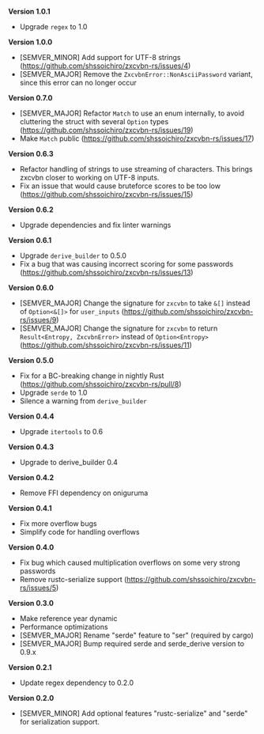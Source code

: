 **Version 1.0.1**
 - Upgrade `regex` to 1.0

**Version 1.0.0**
 - [SEMVER_MINOR] Add support for UTF-8 strings (https://github.com/shssoichiro/zxcvbn-rs/issues/4)
 - [SEMVER_MAJOR] Remove the `ZxcvbnError::NonAsciiPassword` variant, since this error can no longer occur

**Version 0.7.0**
 - [SEMVER_MAJOR] Refactor `Match` to use an enum internally, to avoid cluttering the struct with several `Option` types (https://github.com/shssoichiro/zxcvbn-rs/issues/19)
 - Make `Match` public (https://github.com/shssoichiro/zxcvbn-rs/issues/17)

**Version 0.6.3**
 - Refactor handling of strings to use streaming of characters. This brings zxcvbn closer to working on UTF-8 inputs.
 - Fix an issue that would cause bruteforce scores to be too low (https://github.com/shssoichiro/zxcvbn-rs/issues/15)

**Version 0.6.2**
 - Upgrade dependencies and fix linter warnings

**Version 0.6.1**
 - Upgrade `derive_builder` to 0.5.0
 - Fix a bug that was causing incorrect scoring for some passwords (https://github.com/shssoichiro/zxcvbn-rs/issues/13)

**Version 0.6.0**
 - [SEMVER_MAJOR] Change the signature for `zxcvbn` to take `&[]` instead of `Option<&[]>` for `user_inputs` (https://github.com/shssoichiro/zxcvbn-rs/issues/9)
 - [SEMVER_MAJOR] Change the signature for `zxcvbn` to return `Result<Entropy, ZxcvbnError>` instead of `Option<Entropy>` (https://github.com/shssoichiro/zxcvbn-rs/issues/11)

**Version 0.5.0**
 - Fix for a BC-breaking change in nightly Rust (https://github.com/shssoichiro/zxcvbn-rs/pull/8)
 - Upgrade `serde` to 1.0
 - Silence a warning from `derive_builder`

**Version 0.4.4**
 - Upgrade `itertools` to 0.6

**Version 0.4.3**
 - Upgrade to derive_builder 0.4

**Version 0.4.2**
 - Remove FFI dependency on oniguruma

**Version 0.4.1**
 - Fix more overflow bugs
 - Simplify code for handling overflows

**Version 0.4.0**
 - Fix bug which caused multiplication overflows on some very strong passwords
 - Remove rustc-serialize support (https://github.com/shssoichiro/zxcvbn-rs/issues/5)

**Version 0.3.0**
 - Make reference year dynamic
 - Performance optimizations
 - [SEMVER_MAJOR] Rename "serde" feature to "ser" (required by cargo)
 - [SEMVER_MAJOR] Bump required serde and serde_derive version to 0.9.x

**Version 0.2.1**
 - Update regex dependency to 0.2.0

**Version 0.2.0**
 - [SEMVER_MINOR] Add optional features "rustc-serialize" and "serde" for serialization support.
